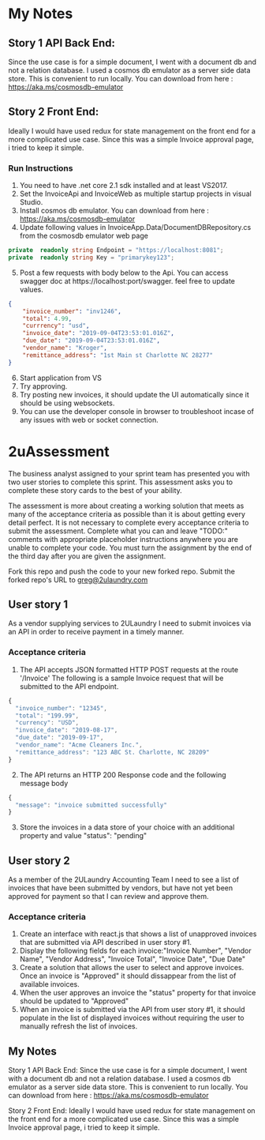 # My Notes

## Story 1 API Back End:
Since the use case is for a simple document, I went with a document db and not a relation database. I used a cosmos db emulator as a server side data store. This is convenient to run locally. You can download from here : https://aka.ms/cosmosdb-emulator

## Story 2 Front End:
Ideally I would have used redux for state management on the front end for a more complicated use case. Since this was a simple Invoice approval page, i tried to keep it simple.

### Run Instructions
1. You need to have .net core 2.1 sdk installed and at least VS2017.
2. Set the InvoiceApi and InvoiceWeb as multiple startup projects in visual Studio. 
3. Install cosmos db emulator. You can download from here : https://aka.ms/cosmosdb-emulator
4. Update following values in InvoiceApp.Data/DocumentDBRepository.cs from the cosmosdb emulator web page
```csharp
private  readonly string Endpoint = "https://localhost:8081";
private  readonly string Key = "primarykey123";
```
5. Post a few requests with body below to the Api. You can access swagger doc at https://localhost:port/swagger. feel free to update values. 
```json
{
    "invoice_number": "inv1246",
    "total": 4.99,
    "currrency": "usd",
    "invoice_date": "2019-09-04T23:53:01.016Z",
    "due_date": "2019-09-04T23:53:01.016Z",
    "vendor_name": "Kroger",
    "remittance_address": "1st Main st Charlotte NC 28277"
}
```
6. Start application from VS
7. Try approving. 
8. Try posting new invoices, it should update the UI automatically since it should be using websockets.
9. You can use the developer console in browser to troubleshoot incase of any issues with web or socket connection. 

# 2uAssessment

The business analyst assigned to your sprint team has presented you with two user stories to complete this sprint. This assessment asks you to complete these story cards to the best of your ability. 

The assessment is more about creating a working solution that meets as many of the acceptance criteria as possible than it is about getting every detail perfect. It is not necessary to complete every acceptance criteria to submit the assessment. Complete what you can and leave "TODO:" comments with appropriate placeholder instructions anywhere you are unable to complete your code. You must turn the assignment by the end of the third day after you are given the assignment.

Fork this repo and push the code to your new forked repo. Submit the forked repo's URL to greg@2ulaundry.com

## User story 1
As a vendor supplying services to 2ULaundry I need to submit invoices via an API in order to receive payment in a timely manner.

### Acceptance criteria
1. The API accepts JSON formatted HTTP POST requests at the route '/Invoice'
The following is a sample Invoice request that will be submitted to the API endpoint.
```javascript
{
  "invoice_number": "12345",
  "total": "199.99",
  "currency": "USD",
  "invoice_date": "2019-08-17",
  "due_date": "2019-09-17",
  "vendor_name": "Acme Cleaners Inc.",
  "remittance_address": "123 ABC St. Charlotte, NC 28209"
}
```

2. The API returns an HTTP 200 Response code and the following message body

```javascript
{
  "message": "invoice submitted successfully"
}
```
3. Store the invoices in a data store of your choice with an additional property and value "status": "pending" 

## User story 2
As a member of the 2ULaundry Accounting Team I need to see a list of invoices that have been submitted by vendors, but have not yet been approved for payment so that I can review and approve them.


### Acceptance criteria
1. Create an interface with react.js that shows a list of unapproved invoices that are submitted via API described in user story #1.
2. Display the following fields for each invoice:"Invoice Number", "Vendor Name", "Vendor Address", "Invoice Total", "Invoice Date", "Due Date"
3. Create a solution that allows the user to select and approve invoices. Once an invoice is "Approved" it should dissappear from the list of available invoices.
4. When the user approves an invoice the "status" property for that invoice should be updated to "Approved"
5. When an invoice is submitted via the API from user story #1, it should populate in the list of displayed invoices without requiring the user to manually refresh the list of invoices.



## My Notes

Story 1 API Back End:
Since the use case is for a simple document, I went with a document db and not a relation database. I used a cosmos db emulator as a server side data store. This is convenient to run locally. You can download from here : https://aka.ms/cosmosdb-emulator

Story 2 Front End:
Ideally I would have used redux for state management on the front end for a more complicated use case. Since this was a simple Invoice approval page, i tried to keep it simple.
